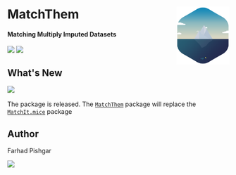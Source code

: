 # MatchThem <img src="man/figure/logo.png" align="right" width="120" />

<!-- badges: start -->
#### Matching Multiply Imputed Datasets
<!-- badges: end -->

[![](https://img.shields.io/badge/CRAN%20version-0.8.0-orange.svg?color=success&style=for-the-badge)](https://cran.r-project.org/package=MatchThem)
[![](https://img.shields.io/badge/github%20version-0.8.0-orange.svg?color=success&style=for-the-badge)](https://github.com/FarhadPishgar/MatchThem)

## What's New

![](https://img.shields.io/badge/version-0.9.0-orange.svg?color=success&style=for-the-badge)

The package is released. The [`MatchThem`](https://cran.r-project.org/package=MatchThem) package will replace the [`MatchIt.mice`](https://cran.r-project.org/package=MatchIt.mice) package

## Author
Farhad Pishgar

[![](https://img.shields.io/twitter/follow/FarhadPishgar.svg?color=success&style=for-the-badge)](https://twitter.com/FarhadPishgar)
